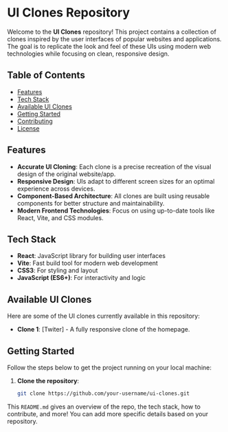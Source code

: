 # UI Clones Repository

Welcome to the **UI Clones** repository! This project contains a collection of clones inspired by the user interfaces of popular websites and applications. The goal is to replicate the look and feel of these UIs using modern web technologies while focusing on clean, responsive design.

## Table of Contents
- [Features](#features)
- [Tech Stack](#tech-stack)
- [Available UI Clones](#available-ui-clones)
- [Getting Started](#getting-started)
- [Contributing](#contributing)
- [License](#license)

## Features
- **Accurate UI Cloning**: Each clone is a precise recreation of the visual design of the original website/app.
- **Responsive Design**: UIs adapt to different screen sizes for an optimal experience across devices.
- **Component-Based Architecture**: All clones are built using reusable components for better structure and maintainability.
- **Modern Frontend Technologies**: Focus on using up-to-date tools like React, Vite, and CSS modules.

## Tech Stack
- **React**: JavaScript library for building user interfaces
- **Vite**: Fast build tool for modern web development
- **CSS3**: For styling and layout
- **JavaScript (ES6+)**: For interactivity and logic

## Available UI Clones
Here are some of the UI clones currently available in this repository:
- **Clone 1**: [Twiter] - A fully responsive clone of the homepage.


## Getting Started
Follow the steps below to get the project running on your local machine:

1. **Clone the repository**:
   ```bash
   git clone https://github.com/your-username/ui-clones.git


This `README.md` gives an overview of the repo, the tech stack, how to contribute, and more! You can add more specific details based on your repository.

